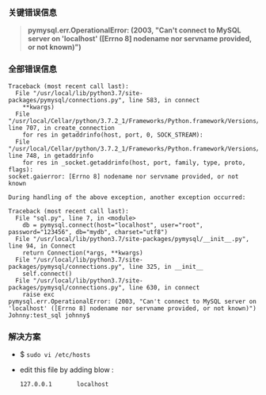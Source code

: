 ### 关键错误信息
> **pymysql.err.OperationalError: (2003, "Can't connect to MySQL server on 'localhost' ([Errno 8] nodename nor servname provided, or not known)")**

### 全部错误信息

```shell
Traceback (most recent call last):
  File "/usr/local/lib/python3.7/site-packages/pymysql/connections.py", line 583, in connect
    **kwargs)
  File "/usr/local/Cellar/python/3.7.2_1/Frameworks/Python.framework/Versions/3.7/lib/python3.7/socket.py", line 707, in create_connection
    for res in getaddrinfo(host, port, 0, SOCK_STREAM):
  File "/usr/local/Cellar/python/3.7.2_1/Frameworks/Python.framework/Versions/3.7/lib/python3.7/socket.py", line 748, in getaddrinfo
    for res in _socket.getaddrinfo(host, port, family, type, proto, flags):
socket.gaierror: [Errno 8] nodename nor servname provided, or not known

During handling of the above exception, another exception occurred:

Traceback (most recent call last):
  File "sql.py", line 7, in <module>
    db = pymysql.connect(host="localhost", user="root", password="123456", db="mydb", charset="utf8")
  File "/usr/local/lib/python3.7/site-packages/pymysql/__init__.py", line 94, in Connect
    return Connection(*args, **kwargs)
  File "/usr/local/lib/python3.7/site-packages/pymysql/connections.py", line 325, in __init__
    self.connect()
  File "/usr/local/lib/python3.7/site-packages/pymysql/connections.py", line 630, in connect
    raise exc
pymysql.err.OperationalError: (2003, "Can't connect to MySQL server on 'localhost' ([Errno 8] nodename nor servname provided, or not known)")
Johnny:test_sql johnny$ 
```

### 解决方案

- $ `sudo vi /etc/hosts`

- edit this file by adding blow :

	```
	127.0.0.1       localhost
	```
